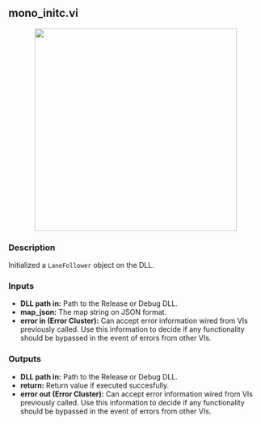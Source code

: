 ## mono_initc.vi
<p align="center">
<img src="https://github.com/monoDriveIO/documentation/raw/master/WikiPhotos/LV_client/shared_libraries/mono__initc.png" 
width="400"  />
</p>

### Description 
Initialized a `LaneFollower` object on the DLL.

### Inputs
- **DLL path in:** Path to the Release or Debug DLL.
- **map_json:** The map string on JSON format.
- **error in (Error Cluster):** Can accept error information wired from VIs previously called. Use this information to decide if any functionality should be bypassed in the event of errors from other VIs.


### Outputs
- **DLL path in:** Path to the Release or Debug DLL.
- **return:** Return value if executed succesfully.
- **error out (Error Cluster):** Can accept error information wired from VIs previously called. Use this information to decide if any functionality should be bypassed in the event of errors from other VIs.
